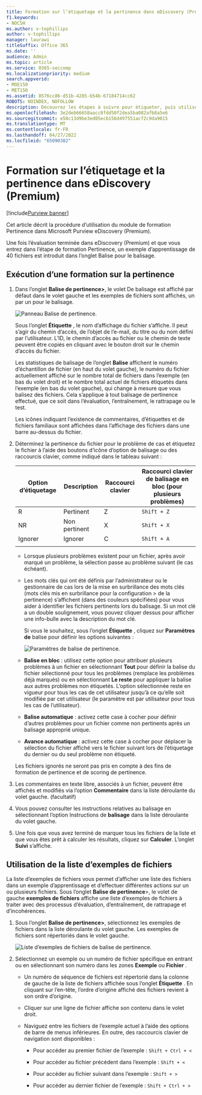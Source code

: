 ```yaml
---
title: Formation sur l’étiquetage et la pertinence dans eDiscovery (Premium)
f1.keywords:
- NOCSH
ms.author: v-tophillips
author: v-tophillips
manager: laurawi
titleSuffix: Office 365
ms.date: ''
audience: Admin
ms.topic: article
ms.service: O365-seccomp
ms.localizationpriority: medium
search.appverid:
- MOE150
- MET150
ms.assetid: 8576cc86-d51b-4285-b54b-67184714cc62
ROBOTS: NOINDEX, NOFOLLOW
description: Découvrez les étapes à suivre pour étiqueter, puis utiliser un exemple de formation de 40 fichiers pendant l’étape de formation pertinence d’eDiscovery (Premium).
ms.openlocfilehash: 3e2deb66658aacc8fdd50f2dea5ba082afb8a5e6
ms.sourcegitcommit: e50c13d9be3ed05ecb156d497551acf2c9da9015
ms.translationtype: MT
ms.contentlocale: fr-FR
ms.lasthandoff: 04/27/2022
ms.locfileid: "65090382"
---
```

# <a name="tagging-and-relevance-training-in-ediscovery-premium"></a>Formation sur l’étiquetage et la pertinence dans eDiscovery (Premium)

[!include[Purview banner](../includes/purview-rebrand-banner.md)]
  
Cet article décrit la procédure d’utilisation du module de formation Pertinence dans Microsoft Purview eDiscovery (Premium).
  
Une fois l’évaluation terminée dans eDiscovery (Premium) et que vous entrez dans l’étape de formation Pertinence, un exemple d’apprentissage de 40 fichiers est introduit dans l’onglet Balise pour le balisage.
  
## <a name="performing-relevance-training"></a>Exécution d’une formation sur la pertinence

1. Dans l’onglet **Balise de pertinence\>**, le volet De balisage est affiché par défaut dans le volet gauche et les exemples de fichiers sont affichés, un par un pour le balisage.

    ![Panneau Balise de pertinence.](../media/0cf19ab4-b427-4a7f-8749-0f4ed9afaf58.png)
  
    Sous l’onglet **Étiquette** , le nom d’affichage du fichier s’affiche. Il peut s’agir du chemin d’accès, de l’objet de l’e-mail, du titre ou du nom défini par l’utilisateur. L’ID, le chemin d’accès au fichier ou le chemin de texte peuvent être copiés en cliquant avec le bouton droit sur le chemin d’accès du fichier.

    Les statistiques de balisage de l’onglet **Balise** affichent le numéro d’échantillon de fichier (en haut du volet gauche), le numéro du fichier actuellement affiché sur le nombre total de fichiers dans l’exemple (en bas du volet droit) et le nombre total actuel de fichiers étiquetés dans l’exemple (en bas du volet gauche), qui change à mesure que vous balisez des fichiers. Cela s’applique à tout balisage de pertinence effectué, que ce soit dans l’évaluation, l’entraînement, le rattrapage ou le test.

    Les icônes indiquant l’existence de commentaires, d’étiquettes et de fichiers familiaux sont affichées dans l’affichage des fichiers dans une barre au-dessus du fichier.

2. Déterminez la pertinence du fichier pour le problème de cas et étiquetez le fichier à l’aide des boutons d’icône d’option de balisage ou des raccourcis clavier, comme indiqué dans le tableau suivant :

   |**Option d’étiquetage**|**Description**|**Raccourci clavier**|**Raccourci clavier de balisage en bloc (pour plusieurs problèmes)**|
   |-----|-----|-----|-----|
   |R  <br/> |Pertinent  <br/> |Z  <br/> |`Shift + Z`  <br/> |
   |NR  <br/> |Non pertinent  <br/> |X  <br/> |`Shift + X`  <br/> |
   |Ignorer  <br/> |Ignorer  <br/> |C  <br/> |`Shift + A`  <br/> |
   |||||

   - Lorsque plusieurs problèmes existent pour un fichier, après avoir marqué un problème, la sélection passe au problème suivant (le cas échéant).  

   - Les mots clés qui ont été définis par l’administrateur ou le gestionnaire de cas lors de la mise en surbrillance des mots clés (mots clés mis en surbrillance pour la configuration \> de la pertinence) s’affichent (dans des couleurs spécifiées) pour vous aider à identifier les fichiers pertinents lors du balisage. Si un mot clé a un double soulignement, vous pouvez cliquer dessus pour afficher une info-bulle avec la description du mot clé.

     Si vous le souhaitez, sous l’onglet **Étiquette** , cliquez sur **Paramètres de** balise pour définir les options suivantes :

      ![Paramètres de balise de pertinence.](../media/533e89fa-7eb4-409e-ab07-f5aab9296dd8.png)
  
   - **Balise en bloc** : utilisez cette option pour attribuer plusieurs problèmes à un fichier en sélectionnant **Tout** pour définir la balise du fichier sélectionné pour tous les problèmes (remplace les problèmes déjà marqués) ou en sélectionnant **Le reste** pour appliquer la balise aux autres problèmes non étiquetés. L’option sélectionnée reste en vigueur pour tous les cas de cet utilisateur jusqu’à ce qu’elle soit modifiée par cet utilisateur (le paramètre est par utilisateur pour tous les cas de l’utilisateur).

   - **Balise automatique** : activez cette case à cocher pour définir d’autres problèmes pour un fichier comme non pertinents après un balisage approprié unique.

   - **Avance automatique** : activez cette case à cocher pour déplacer la sélection du fichier affiché vers le fichier suivant lors de l’étiquetage du dernier ou du seul problème non étiqueté.

    Les fichiers ignorés ne seront pas pris en compte à des fins de formation de pertinence et de scoring de pertinence.

3. Les commentaires en texte libre, associés à un fichier, peuvent être affichés et modifiés via l’option **Commentaire** dans la liste déroulante du volet gauche. (facultatif)

4. Vous pouvez consulter les instructions relatives au balisage en sélectionnant l’option Instructions de **balisage** dans la liste déroulante du volet gauche.

5. Une fois que vous avez terminé de marquer tous les fichiers de la liste et que vous êtes prêt à calculer les résultats, cliquez sur **Calculer**. L’onglet **Suivi** s’affiche.  

## <a name="working-with-the-sample-files-list"></a>Utilisation de la liste d’exemples de fichiers

La liste d’exemples de fichiers vous permet d’afficher une liste des fichiers dans un exemple d’apprentissage et d’effectuer différentes actions sur un ou plusieurs fichiers. Sous l’onglet **Balise de pertinence**\>, le volet de gauche **exemples de fichiers** affiche une liste d’exemples de fichiers à traiter avec des processus d’évaluation, d’entraînement, de rattrapage et d’incohérences.
  
1. Sous l’onglet **Balise de pertinence\>**, sélectionnez les exemples de fichiers dans la liste déroulante du volet gauche. Les exemples de fichiers sont répertoriés dans le volet gauche.

    ![Liste d’exemples de fichiers de balise de pertinence.](../media/fd058bdd-645a-4af1-a1eb-bff08581cb18.png)
  
2. Sélectionnez un exemple ou un numéro de fichier spécifique en entrant ou en sélectionnant son numéro dans les zones **Exemple** ou **Fichier** .

   - Un numéro de séquence de fichiers est répertorié dans la colonne de gauche de la liste de fichiers affichée sous l’onglet **Étiquette** . En cliquant sur l’en-tête, l’ordre d’origine affiché des fichiers revient à son ordre d’origine.

   - Cliquer sur une ligne de fichier affiche son contenu dans le volet droit.

   - Naviguez entre les fichiers de l’exemple actuel à l’aide des options de barre de menus inférieures. En outre, des raccourcis clavier de navigation sont disponibles :
  
     - Pour accéder au premier fichier de l’exemple : `Shift + Ctrl + <`

     - Pour accéder au fichier précédent dans l’exemple : `Shift + <`

     - Pour accéder au fichier suivant dans l’exemple : `Shift + >`

     - Pour accéder au dernier fichier de l’exemple : `Shift + Ctrl + >`
